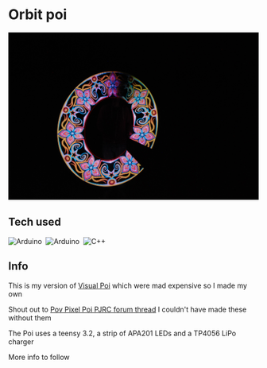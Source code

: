 # Orbit poi
<img src="Pictures/Long Exposures/DSC_0051.JPG"/>

## Tech used
![Arduino](https://img.shields.io/badge/Arduino-00979D?&logo=arduino&logoColor=white)&nbsp;
![Arduino](https://img.shields.io/badge/PlatformIO-FF7F00?logoColor=white)&nbsp;
![C++](https://img.shields.io/badge/C++-00599C?&logo=C&logoColor=white)&nbsp;

## Info

This is my version of [Visual Poi](https://www.lighttoys.cz/product/visual-poi-v4-classic/) which were mad expensive so I made my own

Shout out to [Pov Pixel Poi PJRC forum thread](https://forum.pjrc.com/threads/30020-Teensy-APA102-POV-Poi-Pixel-Poi-Build-Tutorial) I couldn't have made these without them

The Poi uses a teensy 3.2, a strip of APA201 LEDs and a TP4056 LiPo charger

More info to follow